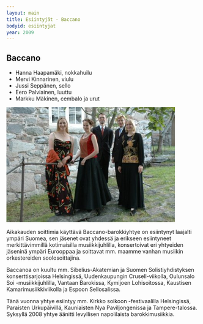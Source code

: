 ```yaml
---
layout: main
title: Esiintyjät - Baccano
bodyid: esiintyjat
year: 2009
---
```

## Baccano




- Hanna Haapamäki, nokkahuilu 
- Mervi Kinnarinen, viulu 
- Jussi Seppänen, sello 
- Eero Palviainen, luuttu
- Markku Mäkinen, cembalo ja urut




![Baccano](baccano.jpg)




Aikakauden soittimia käyttävä Baccano-barokkiyhtye on
esiintynyt laajalti ympäri Suomea, sen jäsenet ovat yhdessä ja
erikseen esiintyneet merkittävimmillä kotimaisilla
musiikkijuhlilla, konsertoivat eri yhtyeiden jäseninä ympäri
Eurooppaa ja soittavat mm. maamme vanhan musiikin orkestereiden
soolosoittajina.

Baccanoa on kuultu mm. Sibelius-Akatemian ja Suomen
Solistiyhdistyksen konserttisarjoissa Helsingissä,
Uudenkaupungin Crusell-viikolla, Oulunsalo Soi
-musiikkijuhlilla, Vantaan Barokissa, Kymijoen Lohisoitossa,
Kaustisen Kamarimusiikkiviikolla ja Espoon Sellosalissa.



Tänä vuonna yhtye esiintyy mm. Kirkko soikoon -festivaalilla
Helsingissä, Paraisten Urkupäivillä, Kauniaisten Nya
Paviljongenissa ja Tampere-talossa. Syksyllä 2008 yhtye äänitti
levyllisen napolilaista barokkimusiikkia.